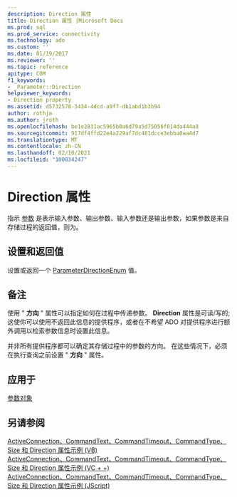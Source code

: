 ```yaml
---
description: Direction 属性
title: Direction 属性 |Microsoft Docs
ms.prod: sql
ms.prod_service: connectivity
ms.technology: ado
ms.custom: ''
ms.date: 01/19/2017
ms.reviewer: ''
ms.topic: reference
apitype: COM
f1_keywords:
- _Parameter::Direction
helpviewer_keywords:
- Direction property
ms.assetid: d5732578-3434-4dcd-a9f7-db1abd1b3b94
author: rothja
ms.author: jroth
ms.openlocfilehash: be1e2831ac5965b0a6d79a5d75056f014da444a8
ms.sourcegitcommit: 917df4ffd22e4a229af7dc481dcce3ebba0aa4d7
ms.translationtype: MT
ms.contentlocale: zh-CN
ms.lasthandoff: 02/10/2021
ms.locfileid: "100034247"
---
```

# <a name="direction-property"></a>Direction 属性
指示 [参数](../../../ado/reference/ado-api/parameter-object.md) 是表示输入参数、输出参数、输入参数还是输出参数，如果参数是来自存储过程的返回值，则为。  
  
## <a name="settings-and-return-values"></a>设置和返回值  
 设置或返回一个 [ParameterDirectionEnum](../../../ado/reference/ado-api/parameterdirectionenum.md) 值。  
  
## <a name="remarks"></a>备注  
 使用 " **方向** " 属性可以指定如何在过程中传递参数。 **Direction** 属性是可读/写的;这使你可以使用不返回此信息的提供程序，或者在不希望 ADO 对提供程序进行额外调用以检索参数信息时设置此信息。  
  
 并非所有提供程序都可以确定其存储过程中的参数的方向。 在这些情况下，必须在执行查询之前设置 " **方向** " 属性。  
  
## <a name="applies-to"></a>应用于  
 [参数对象](../../../ado/reference/ado-api/parameter-object.md)  
  
## <a name="see-also"></a>另请参阅  
 [ActiveConnection、CommandText、CommandTimeout、CommandType、Size 和 Direction 属性示例 (VB) ](../../../ado/reference/ado-api/activeconnection-commandtext-commandtimeout-commandtype-size-example-vb.md)   
 [ActiveConnection、CommandText、CommandTimeout、CommandType、Size 和 Direction 属性示例 (VC + +) ](../../../ado/reference/ado-api/activeconnection-commandtext-commandtimeout-commandtype-size-example-vc.md)   
 [ActiveConnection、CommandText、CommandTimeout、CommandType、Size 和 Direction 属性示例 (JScript) ](../../../ado/reference/ado-api/activeconnection-commandtext-timeout-type-size-example-jscript.md)

